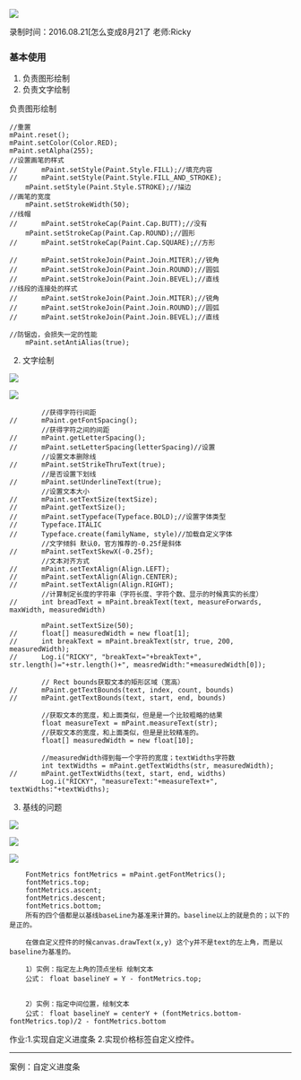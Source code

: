![](https://github.com/IvyZh/Android_Learning/blob/master/DN/UI/imgs/QQ%E6%88%AA%E5%9B%BE.png)

录制时间：2016.08.21[怎么变成8月21了
老师:Ricky


### 基本使用

1. 负责图形绘制
2. 负责文字绘制


负责图形绘制


	//重置
	mPaint.reset();
	mPaint.setColor(Color.RED);
	mPaint.setAlpha(255);
	//设置画笔的样式
	//		mPaint.setStyle(Paint.Style.FILL);//填充内容
	//		mPaint.setStyle(Paint.Style.FILL_AND_STROKE);
		mPaint.setStyle(Paint.Style.STROKE);//描边
	//画笔的宽度
		mPaint.setStrokeWidth(50);
	//线帽
	//		mPaint.setStrokeCap(Paint.Cap.BUTT);//没有
		mPaint.setStrokeCap(Paint.Cap.ROUND);//圆形
	//		mPaint.setStrokeCap(Paint.Cap.SQUARE);//方形
		
	//		mPaint.setStrokeJoin(Paint.Join.MITER);//锐角
	//		mPaint.setStrokeJoin(Paint.Join.ROUND);//圆弧
	//		mPaint.setStrokeJoin(Paint.Join.BEVEL);//直线
	//线段的连接处的样式
	//		mPaint.setStrokeJoin(Paint.Join.MITER);//锐角
	//		mPaint.setStrokeJoin(Paint.Join.ROUND);//圆弧
	//		mPaint.setStrokeJoin(Paint.Join.BEVEL);//直线

	//防锯齿，会损失一定的性能
		mPaint.setAntiAlias(true);


2. 文字绘制

![](http://1)

![](http://2)



			//获得字符行间距
	//		mPaint.getFontSpacing();
			//获得字符之间的间距
	//		mPaint.getLetterSpacing();
	//		mPaint.setLetterSpacing(letterSpacing)//设置
			//设置文本删除线
	//		mPaint.setStrikeThruText(true);
			//是否设置下划线
	//		mPaint.setUnderlineText(true);
			//设置文本大小
	//		mPaint.setTextSize(textSize);
	//		mPaint.getTextSize();
	//		mPaint.setTypeface(Typeface.BOLD);//设置字体类型
	//		Typeface.ITALIC
	//		Typeface.create(familyName, style)//加载自定义字体
			//文字倾斜 默认0，官方推荐的-0.25f是斜体
	//		mPaint.setTextSkewX(-0.25f);
			//文本对齐方式
	//		mPaint.setTextAlign(Align.LEFT);
	//		mPaint.setTextAlign(Align.CENTER);
	//		mPaint.setTextAlign(Align.RIGHT);
			//计算制定长度的字符串（字符长度、字符个数、显示的时候真实的长度）
	//		int breadText = mPaint.breakText(text, measureForwards, maxWidth, measuredWidth)
			
			mPaint.setTextSize(50);
	//		float[] measuredWidth = new float[1];
	//		int breakText = mPaint.breakText(str, true, 200, measuredWidth);
	//		Log.i("RICKY", "breakText="+breakText+", str.length()="+str.length()+", measredWidth:"+measuredWidth[0]);
			
			// Rect bounds获取文本的矩形区域（宽高）
	//		mPaint.getTextBounds(text, index, count, bounds)
	//		mPaint.getTextBounds(text, start, end, bounds)
			
			//获取文本的宽度，和上面类似，但是是一个比较粗略的结果
			float measureText = mPaint.measureText(str);
			//获取文本的宽度，和上面类似，但是是比较精准的。
			float[] measuredWidth = new float[10];
			
			//measuredWidth得到每一个字符的宽度；textWidths字符数
			int textWidths = mPaint.getTextWidths(str, measuredWidth);
	//		mPaint.getTextWidths(text, start, end, widths)
			Log.i("RICKY", "measureText:"+measureText+", textWidths:"+textWidths);
		



3. 基线的问题

![](http://3)


![](http://4)


![](http://5)


		FontMetrics fontMetrics = mPaint.getFontMetrics();
		fontMetrics.top;
		fontMetrics.ascent;
		fontMetrics.descent;
		fontMetrics.bottom;
		所有的四个值都是以基线baseLine为基准来计算的。baseline以上的就是负的；以下的是正的。

		在做自定义控件的时候canvas.drawText(x,y) 这个y并不是text的左上角，而是以baseline为基准的。

		1）实例：指定左上角的顶点坐标 绘制文本
		公式： float baselineY = Y - fontMetrics.top;

		
		2）实例：指定中间位置，绘制文本
		公式： float baselineY = centerY + (fontMetrics.bottom-fontMetrics.top)/2 - fontMetrics.bottom
		

作业:1.实现自定义进度条
	2.实现价格标签自定义控件。

----

案例：自定义进度条





